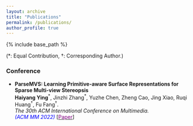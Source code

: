 ```yaml
---
layout: archive
title: "Publications"
permalink: /publications/
author_profile: true
---
```


<!-- {% if author.googlescholar %}
  You can also find my articles on <u><a href="{{author.googlescholar}}">my Google Scholar profile</a>.</u>
{% endif %} -->

{% include base_path %}

<!-- {% for post in site.publications reversed %}
  {% include archive-single.html %}
{% endfor %} -->

(&#42;: Equal Contribution, &dagger;: Corresponding Author.)
### Conference

* **ParseMVS: Learning Primitive-aware Surface Representations for Sparse Multi-view Stereopsis**  
  **Haiyang Ying**<sup>&#42;</sup>, Jinzhi Zhang<sup>&#42;</sup>, Yuzhe Chen, Zheng Cao, Jing Xiao, Ruqi Huang<sup>&dagger;</sup>, Fu Fang<sup>&dagger;</sup>.  
  *The 30th ACM International Conference on Multimedia.*  
  *<font color=blue>(ACM MM 2022)</font>* [[<font color=purple>Paper</font>](https://doi.org/10.1145/3503161.3547920)]


<!--
### Journal
* **LiDAR Integrated IR OWC System with Abilities of User Localization and High-Speed Data Transmission.**  
  Zhi Li, **Yicong Li**, Zihan Zang, Mutong Li, Yaqi Han, Lican Wu, H. Y. Fu<sup>&#42;</sup>.  
  *Optics Express, 2022.* [[<font color=purple>Paper</font>](https://doi.org/10.1364/OE.454266)]
-->
